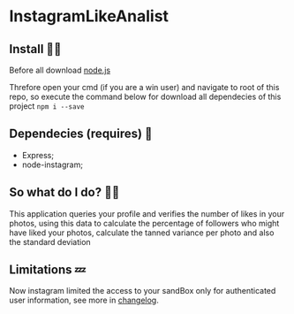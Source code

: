 # InstagramLikeAnalist
## Install 👨‍💻
Before all download [node.js](https://nodejs.org/en/)

Threfore open your cmd (if you are a win user) and navigate to root of this repo, so execute the command below for download all dependecies of this project
`npm i --save`

## Dependecies (requires) 🎫
* Express;
* node-instagram;

## So what do I do? 🧞‍♂️
This application queries your profile and verifies the number of likes in your photos, using this data to calculate the percentage of followers who might have liked your photos, calculate the tanned variance per photo and also the standard deviation

## Limitations 💤
Now instagram limited the access to your sandBox only for authenticated user information, see more in
[changelog](https://www.instagram.com/developer/changelog/).
